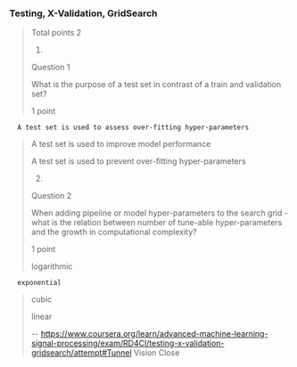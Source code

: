 ### Testing, X-Validation, GridSearch
> 
> Total points 2
> 
> 1.
> 
> Question 1
> 
> What is the purpose of a test set in contrast of a train and validation set?
> 
> 1 point
> 

      A test set is used to assess over-fitting hyper-parameters 
> 
>  A test set is used to improve model performance 
> 
>  A test set is used to prevent over-fitting hyper-parameters 
> 
> 2.
> 
> Question 2
> 
> When adding pipeline or model hyper-parameters to the search grid - what is the relation between number of tune-able hyper-parameters and the growth in computational complexity?
> 
> 1 point
> 
>  logarithmic 
> 

      exponential 
> 
>  cubic 
> 
>  linear
>
> -- https://www.coursera.org/learn/advanced-machine-learning-signal-processing/exam/RD4Cl/testing-x-validation-gridsearch/attempt#Tunnel Vision Close
